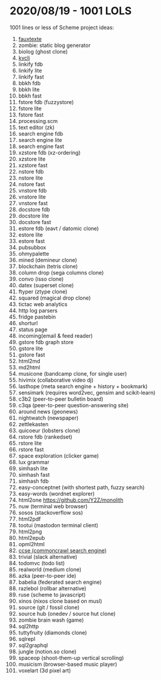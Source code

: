 # 2020/08/19 - 1001 LOLS

1001 lines or less of Scheme project ideas:

1. [fauxtexte](fauxtexte.html)
2. zombie: static blog generator
3. biolog (ghost clone)
4. [kvcli](kvcli.html)
5. linkify fdb
6. linkify lite
7. linkify fast
8. bbkh fdb
9. bbkh lite
10. bbkh fast
11. fstore fdb (fuzzystore)
12. fstore lite
13. fstore fast
14. processing.scm
15. text editor (zk)
16. search engine fdb
17. search engine lite
18. search engine fast
19. xzstore fdb (xz-ordering)
20. xzstore lite
21. xzstore fast
22. nstore fdb
23. nstore lite
24. nstore fast
25. vnstore fdb
26. vnstore lite
27. vnstore fast
28. docstore fdb
29. docstore lite
30. docstore fast
31. estore fdb (eavt / datomic clone)
32. estore lite
33. estore fast
34. pubsubbox
35. ohmypalette
36. mined (demineur clone)
37. blockchain (tetris clone)
38. column drop (sega columns clone)
39. convo (isso clone)
40. datex (superset clone)
41. ftyper (ztype clone)
42. squared (magical drop clone)
43. tictac web analytics
44. http log parsers
45. fridge pastebin
46. shorturl
47. status page
48. incoming(email & feed reader)
49. gstore fdb graph store
50. gstore lite
51. gstore fast
52. html2md
53. md2html
54. musicone (bandcamp clone, for single user)
55. hivimix (collaborative video dj)
56. lasthope (meta search engine + history + bookmark)
57. sensimark (requires word2vec, gensim and scikit-learn)
58. c3b2 (peer-to-peer bulletin board)
59. c3qa (peer-to-peer question-answering site)
60. around news (geonews)
61. nightwatch (newspaper)
62. zettlekasten
63. quicoeur (lobsters clone)
64. rstore fdb (rankedset)
65. rstore lite
66. rstore fast
67. space exploration (clicker game)
68. lux grammar
69. simhash lite
70. simhash fast
71. simhash fdb
72. easy-conceptnet (with shortest path, fuzzy search)
73. easy-words (wordnet explorer)
74. html2one https://github.com/Y2Z/monolith
75. nuw (terminal web browser)
76. sosos (stackoverflow sos)
77. html2pdf
78. tootui (mastodon terminal client)
79. html2png
80. html2epub
81. opml2html
82. [ccse (commoncrawl search engine)](ccse.html)
83. trivial (slack alternative)
84. todomvc (todo list)
85. realworld (medium clone)
86. azka (peer-to-peer ide)
87. babelia (federated search engine)
88. razlebol (rollbar alternative)
89. ruse (scheme to javascript)
90. xinos (nixos clone based on musl)
91. source (git / fossil clone)
92. source hub (onedev / source hut clone)
93. zombie brain wash (game)
94. sql2http
95. tuttyfruity (diamonds clone)
96. sqlrepl
97. sql2graphql
98. jungle (notion.so clone)
99. spaceop (shoot-them-up vertical scrolling)
100. musicism (browser-based music player)
101. voxelart (3d pixel art)
